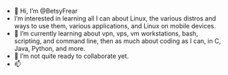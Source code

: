 - 👋 Hi, I’m @BetsyFrear
- I’m interested in learning all I can about Linux, the various distros and ways to use them, various applications, and Linux on mobile devices.
- 🌱 I’m currently learning about vpn, vps, vm workstations, bash, scripting, and command line, then as much about coding as I can, in C, Java, Python, and more.
- 💞️ I’m not quite ready to collaborate yet.
- 📫 

<!---
BetsyFrear/BetsyFrear is a ✨ special ✨ repository because its `README.md` (this file) appears on your GitHub profile.
You can click the Preview link to take a look at your changes.
--->
